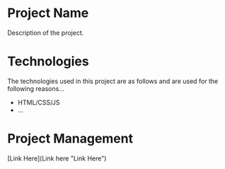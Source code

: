 # Project Name #

Description of the project.

# Technologies #

The technologies used in this project are as follows and are used for the following reasons...

* HTML/CSS/JS
* ...

# Project Management #

[Link Here](Link here "Link Here")
